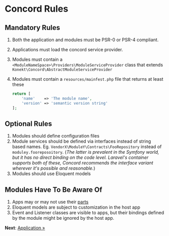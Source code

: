 # Concord Rules

## Mandatory Rules

1. Both the application and modules must be PSR-0 or PSR-4 compliant.
2. Applications must load the concord service provider.
3. Modules must contain a `<ModuleNameSpace>\Providers\ModuleServiceProvider` class that extends `Konekt\Concord\AbstractModuleServiceProvider`
4. Modules must contain a `resources/mainfest.php` file that returns at least these

    ```php
    return [
        'name'    => 'The module name',
        'version' => 'semantic version string'
    ];
    ```

## Optional Rules

1. Modules should define configuration files
2. Module services should be defined via interfaces instead of string based names. Eg. `VendorX\ModuleY\Contracts\FooRepository` instead of `moduley.fooreposoitory`. (_The latter is prevalent in the Symfony world, but it has no direct binding on the code level. Laravel's container supports both of these, Concord recommends the interface variant wherever it's possible and reasonable._)
3. Modules should use Eloquent models

## Modules Have To Be Aware Of

1. Apps may or may not use their [parts](parts.md)
2. Eloquent models are subject to customization in the host app
3. Event and Listener classes are visible to apps, but their bindings defined by the module might be ignored by the host app.

**Next**: [Application &raquo;](application.md)